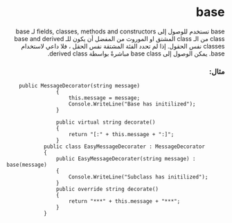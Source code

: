 # <div dir=rtl> base
<div dir=rtl>base تستخدم للوصول إلى fields, classes, methods and constructors  لـ base class من الـ class المشتق او الموروث من المفضل أن يكون للـ base and derived classes نفس الحقول. إذا لم تحدد الفئة المشتقة نفس الحقل ، فلا داعي لاستخدام base. يمكن الوصول إلى base class مباشرةً بواسطة derived class. <div>

### <div dir=rtl> مثال: <div>

<div dir=ltr>

```
    public MessageDecorator(string message)
                {
                    this.message = message;
                    Console.WriteLine("Base has initilized");
                }

                public virtual string decorate()
                {
                    return "[:" + this.message + ":]";
                }
            public class EasyMessageDecorater : MessageDecorator
            {
                public EasyMessageDecorater(string message) : base(message)
                {
                    Console.WriteLine("Subclass has initilized");
                }
                public override string decorate()
                {
                    return "***" + this.message + "***";
                }
            }
  ```
  
  <div>
